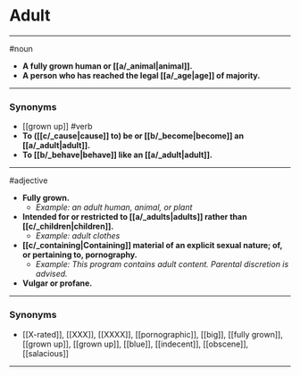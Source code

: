 # Adult
---
#noun
- **A fully grown human or [[a/_animal|animal]].**
- **A person who has reached the legal [[a/_age|age]] of majority.**
---
### Synonyms
- [[grown up]]
#verb
- **To ([[c/_cause|cause]] to) be or [[b/_become|become]] an [[a/_adult|adult]].**
- **To [[b/_behave|behave]] like an [[a/_adult|adult]].**
---
#adjective
- **Fully grown.**
	- _Example: an adult human, animal, or plant_
- **Intended for or restricted to [[a/_adults|adults]] rather than [[c/_children|children]].**
	- _Example: adult clothes_
- **[[c/_containing|Containing]] material of an explicit sexual nature; of, or pertaining to, pornography.**
	- _Example: This program contains adult content. Parental discretion is advised._
- **Vulgar or profane.**
---
### Synonyms
- [[X-rated]], [[XXX]], [[XXXX]], [[pornographic]], [[big]], [[fully grown]], [[grown up]], [[grown up]], [[blue]], [[indecent]], [[obscene]], [[salacious]]
---
